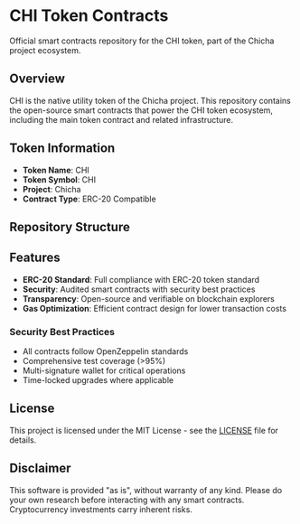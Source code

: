 # CHI Token Contracts

Official smart contracts repository for the CHI token, part of the Chicha project ecosystem.

## Overview

CHI is the native utility token of the Chicha project. This repository contains the open-source smart contracts that power the CHI token ecosystem, including the main token contract and related infrastructure.

## Token Information

- **Token Name**: CHI
- **Token Symbol**: CHI
- **Project**: Chicha
- **Contract Type**: ERC-20 Compatible

## Repository Structure


## Features

- **ERC-20 Standard**: Full compliance with ERC-20 token standard
- **Security**: Audited smart contracts with security best practices
- **Transparency**: Open-source and verifiable on blockchain explorers
- **Gas Optimization**: Efficient contract design for lower transaction costs

### Security Best Practices

- All contracts follow OpenZeppelin standards
- Comprehensive test coverage (>95%)
- Multi-signature wallet for critical operations
- Time-locked upgrades where applicable


## License

This project is licensed under the MIT License - see the [LICENSE](LICENSE) file for details.


## Disclaimer

This software is provided "as is", without warranty of any kind. Please do your own research before interacting with any smart contracts. Cryptocurrency investments carry inherent risks.
